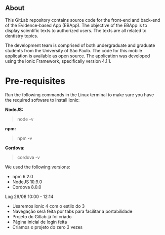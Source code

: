 ## About

This GitLab repository contains source code for the front-end and back-end of the Evidence-based App (EBApp). The objective of the EBApp is to display scientific texts to authorized users. The texts are all related to dentistry topics.

The development team is comprised of both undergraduate and graduate students from the University of São Paulo. The code for this mobile application is available as open source. The application was developed using the Ionic Framework, specifically version 4.1.1.

# Pre-requisites

Run the following commands in the Linux terminal to make sure you have the required software to install Ionic:

<b>NodeJS:</b>
> node -v

<b>npm:</b>
> npm -v

<b>Cordova:</b>
> cordova -v

We used the following versions:

- npm 6.2.0
- NodeJS 10.9.0
- Cordova 8.0.0

Log 29/08 10:00 - 12:14
 - Usaremos Ionic 4 com o estilo do 3
 - Navegação será feita por tabs para facilitar a portabilidade
 - Projeto do Gitlab já foi criado
 - Página inicial de login feita
 - Criamos o projeto do zero 3 vezes
